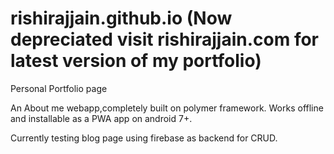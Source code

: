 # rishirajjain.github.io (Now depreciated visit rishirajjain.com for latest version of my portfolio)
Personal Portfolio page


An About me webapp,completely built on polymer framework. Works offline and installable as a PWA app on android 7+.  

Currently testing blog page using firebase as backend for CRUD.

